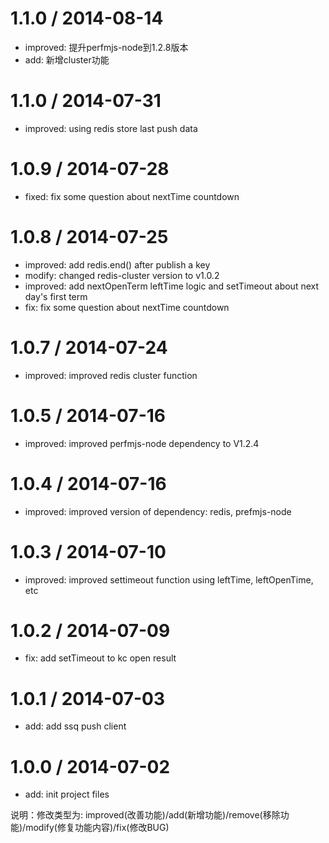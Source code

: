 1.1.0 / 2014-08-14
==================
 * improved: 提升perfmjs-node到1.2.8版本
 * add: 新增cluster功能

1.1.0 / 2014-07-31
==================
 * improved: using redis store last push data

1.0.9 / 2014-07-28
==================
 * fixed: fix some question about nextTime countdown

1.0.8 / 2014-07-25
==================
 * improved: add redis.end() after publish a key
 * modify: changed redis-cluster version to v1.0.2
 * improved: add nextOpenTerm leftTime logic and setTimeout about next day's first term
 * fix: fix some question about nextTime countdown

1.0.7 / 2014-07-24
==================
 * improved: improved redis cluster function

1.0.5 / 2014-07-16
==================
 * improved: improved perfmjs-node dependency to V1.2.4

1.0.4 / 2014-07-16
==================
 * improved: improved version of dependency: redis, prefmjs-node

1.0.3 / 2014-07-10
==================
 * improved: improved settimeout function using leftTime, leftOpenTime, etc

1.0.2 / 2014-07-09
==================
 * fix: add setTimeout to kc open result

1.0.1 / 2014-07-03
==================
 * add: add ssq push client

1.0.0 / 2014-07-02
==================
 * add: init project files

说明：修改类型为: improved(改善功能)/add(新增功能)/remove(移除功能)/modify(修复功能内容)/fix(修改BUG)